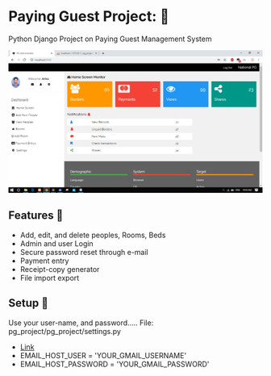 # Paying Guest Project:  🤹‍

Python Django Project on Paying Guest Management System

![dashboard](admin_dashboard.png)


## Features 👀

- Add, edit, and delete peoples, Rooms, Beds
- Admin and user Login
- Secure password reset through e-mail
- Payment entry
- Receipt-copy generator
- File import export


## Setup 🚀

Use your user-name, and password.....
File: pg_project/pg_project/settings.py
- [Link](pg_project/settings.py)
- EMAIL_HOST_USER = 'YOUR_GMAIL_USERNAME'
- EMAIL_HOST_PASSWORD = 'YOUR_GMAIL_PASSWORD'

